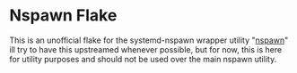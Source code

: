 # Nspawn Flake

This is an unofficial flake for the systemd-nspawn wrapper utility "[nspawn](https://github.com/nspawn/nspawn)" ill try to have this upstreamed whenever possible, but for now, this is here for utility purposes and should not be used over the main nspawn utility.
